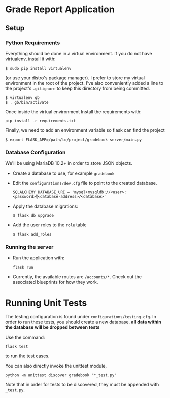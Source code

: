#  Grade Report Application
## Setup

### Python Requirements
Everything should be done in a virtual environment. If you do not have virtualenv, install it with:
```
$ sudo pip install virtualenv
``` 
(or use your distro's package manager). 
I prefer to store my virtual environment in the root of the project. I've also conveniently added a line to the project's `.gitignore` to keep this directory from being committed.
```
$ virtualenv gb
$ . gb/bin/activate
```

Once inside the virtual environment Install the requirements with:

```
pip install -r requirements.txt
```
    
Finally, we need to add an environment variable so flask can find the project
```
$ export FLASK_APP=/path/to/project/gradebook-server/main.py
```

### Database Configuration

We'll be using MariaDB 10.2+ in order to store JSON objects.

* Create a database to use, for example `gradebook`

* Edit the `configurations/dev.cfg` file to point to the created database.
    ```
    SQLALCHEMY_DATABASE_URI = 'mysql+mysqldb://<user>:<password>@<database-address>/<database>'
    ```

* Apply the database migrations:

    ```
    $ flask db upgrade
    ```

* Add the user roles to the `role` table

    ```
    $ flask add_roles
    ```



### Running the server

* Run the application with:

    ``
    flask run
    ``

* Currently, the available routes are  `/accounts/*`. Check out the associated
blueprints for how they work.

# Running Unit Tests

The testing configuration is found under `configurations/testing.cfg`. In order to
run these tests, you should create a new database. **all data within the
database will be dropped between tests**

Use the command: 
  ```
 flask test 
  ```
  to run the test cases.


  You can also directly invoke the unittest module,

  ```
  python -m unittest discover gradebook "*_test.py"
  ```

  Note that in order for tests to be discovered, they must be appended with `_test.py`.
